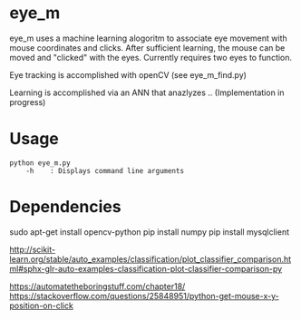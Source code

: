 # eye_m 
eye_m uses a machine learning alogoritm to associate eye movement with mouse coordinates and clicks.
After sufficient learning, the mouse can be moved and "clicked" with the eyes.
Currently requires two eyes to function.

Eye tracking is accomplished with openCV (see eye_m_find.py)

Learning is accomplished via an ANN that anazlyzes ..
    (Implementation in progress)

# Usage
    python eye_m.py
        -h    : Displays command line arguments

# Dependencies
sudo apt-get install opencv-python
pip install numpy
pip install mysqlclient

http://scikit-learn.org/stable/auto_examples/classification/plot_classifier_comparison.html#sphx-glr-auto-examples-classification-plot-classifier-comparison-py

https://automatetheboringstuff.com/chapter18/
https://stackoverflow.com/questions/25848951/python-get-mouse-x-y-position-on-click